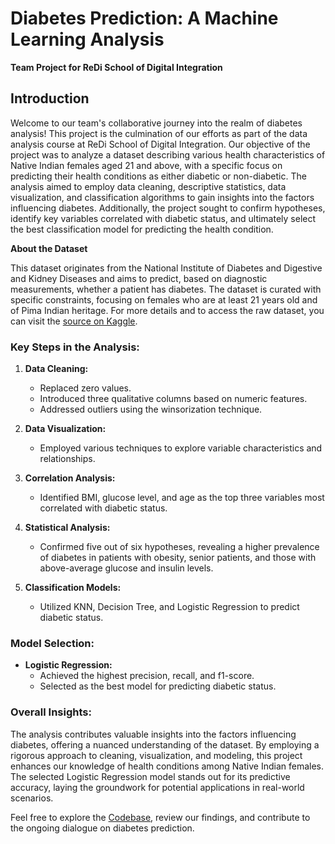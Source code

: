 # Diabetes Prediction: A Machine Learning Analysis

**Team Project for ReDi School of Digital Integration**

## Introduction

Welcome to our team's collaborative journey into the realm of diabetes analysis! This project is the culmination of our efforts as part of the data analysis course at ReDi School of Digital Integration. Our objective of the project was to analyze a dataset describing various health characteristics of Native Indian females aged 21 and above, with a specific focus on predicting their health conditions as either diabetic or non-diabetic. The analysis aimed to employ data cleaning, descriptive statistics, data visualization, and classification algorithms to gain insights into the factors influencing diabetes. Additionally, the project sought to confirm hypotheses, identify key variables correlated with diabetic status, and ultimately select the best classification model for predicting the health condition.

**About the Dataset**

This dataset originates from the National Institute of Diabetes and Digestive and Kidney Diseases and aims to predict, based on diagnostic measurements, whether a patient has diabetes. The dataset is curated with specific constraints, focusing on females who are at least 21 years old and of Pima Indian heritage. For more details and to access the raw dataset, you can visit the [source on Kaggle](https://www.kaggle.com/datasets/akshaydattatraykhare/diabetes-dataset).

### Key Steps in the Analysis:

1. **Data Cleaning:**
   - Replaced zero values.
   - Introduced three qualitative columns based on numeric features.
   - Addressed outliers using the winsorization technique.

2. **Data Visualization:**
   - Employed various techniques to explore variable characteristics and relationships.

3. **Correlation Analysis:**
   - Identified BMI, glucose level, and age as the top three variables most correlated with diabetic status.

4. **Statistical Analysis:**
   - Confirmed five out of six hypotheses, revealing a higher prevalence of diabetes in patients with obesity, senior patients, and those with above-average glucose and insulin levels.

5. **Classification Models:**
   - Utilized KNN, Decision Tree, and Logistic Regression to predict diabetic status.

### Model Selection:

- **Logistic Regression:**
  - Achieved the highest precision, recall, and f1-score.
  - Selected as the best model for predicting diabetic status.

### Overall Insights:

The analysis contributes valuable insights into the factors influencing diabetes, offering a nuanced understanding of the dataset. By employing a rigorous approach to cleaning, visualization, and modeling, this project enhances our knowledge of health conditions among Native Indian females. The selected Logistic Regression model stands out for its predictive accuracy, laying the groundwork for potential applications in real-world scenarios.

Feel free to explore the [Codebase](https://colab.research.google.com/drive/1_fJOUwwOA02bGm17EzGoEF3zTSYz6QCx?usp=sharing#scrollTo=KNOUjPJzXIct), review our findings, and contribute to the ongoing dialogue on diabetes prediction. 
